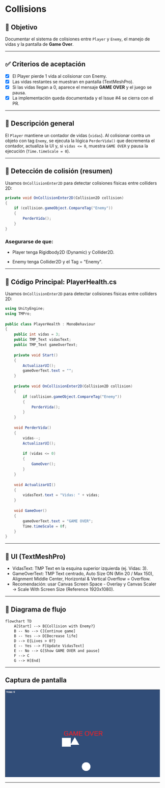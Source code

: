# Collisions

## 🎯 Objetivo
Documentar el sistema de colisiones entre `Player` y `Enemy`, el manejo de vidas y la pantalla de **Game Over**.

---

## ✅ Criterios de aceptación
- [X] El Player pierde 1 vida al colisionar con Enemy.
- [X] Las vidas restantes se muestran en pantalla (TextMeshPro).
- [X] Si las vidas llegan a 0, aparece el mensaje **GAME OVER** y el juego se pausa.
- [X] La implementación queda documentada y el Issue #4 se cierra con el PR.

---

## 🔹 Descripción general
El `Player` mantiene un contador de vidas (`vidas`). Al colisionar contra un objeto con tag `Enemy`, se ejecuta la lógica `PerderVida()` que decrementa el contador, actualiza la UI y, si `vidas <= 0`, muestra `GAME OVER` y pausa la ejecución (`Time.timeScale = 0`).

---

## 🔹 Detección de colisión (resumen)
Usamos `OnCollisionEnter2D` para detectar colisiones físicas entre colliders 2D:

```csharp
private void OnCollisionEnter2D(Collision2D collision)
{
    if (collision.gameObject.CompareTag("Enemy"))
    {
        PerderVida();
    }
}
```
### Asegurarse de que:

- Player tenga Rigidbody2D (Dynamic) y Collider2D.

- Enemy tenga Collider2D y el Tag = "Enemy".

---

## 🔹 Código Principal: PlayerHealth.cs
Usamos `OnCollisionEnter2D` para detectar colisiones físicas entre colliders 2D:

```csharp
using UnityEngine;
using TMPro;

public class PlayerHealth : MonoBehaviour
{
    public int vidas = 3;
    public TMP_Text vidasText;
    public TMP_Text gameOverText;

    private void Start()
    {
        ActualizarUI();
        gameOverText.text = "";
    }

    private void OnCollisionEnter2D(Collision2D collision)
    {
        if (collision.gameObject.CompareTag("Enemy"))
        {
            PerderVida();
        }
    }

    void PerderVida()
    {
        vidas--;
        ActualizarUI();

        if (vidas <= 0)
        {
            GameOver();
        }
    }

    void ActualizarUI()
    {
        vidasText.text = "Vidas: " + vidas;
    }

    void GameOver()
    {
        gameOverText.text = "GAME OVER";
        Time.timeScale = 0f;
    }
}

```
---
## 🔹 UI (TextMeshPro)
- VidasText: TMP Text en la esquina superior izquierda (ej. Vidas: 3).
- GameOverText: TMP Text centrado, Auto Size ON (Min 20 / Max 150), Alignment Middle Center, Horizontal & Vertical Overflow = Overflow.
- Recomendación: usar Canvas Screen Space - Overlay y Canvas Scaler → Scale With Screen Size (Reference 1920x1080).

---
## 🔹 Diagrama de flujo
```mermaid
flowchart TD
    A[Start] --> B{Collision with Enemy?}
    B -- No --> C[Continue game]
    B -- Yes --> D[Decrease life]
    D --> E{Lives > 0?}
    E -- Yes --> F[Update VidasText]
    E -- No --> G[Show GAME OVER and pause]
    F --> C
    G --> H[End]
```
---
## Captura de pantalla
![UI Demo](images/collisions_ui.png)

---

